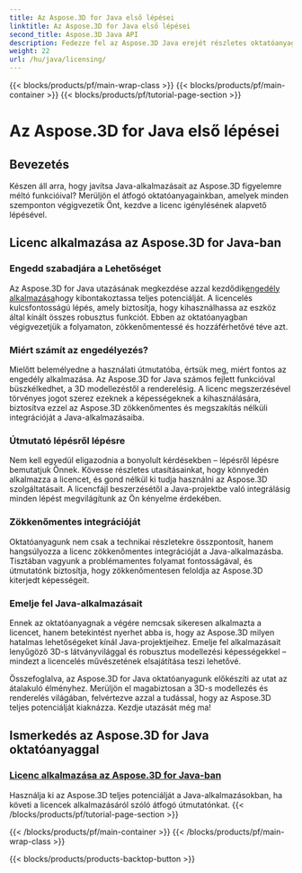 ```yaml
---
title: Az Aspose.3D for Java első lépései
linktitle: Az Aspose.3D for Java első lépései
second_title: Aspose.3D Java API
description: Fedezze fel az Aspose.3D Java erejét részletes oktatóanyagainkon keresztül. Ismerje meg, hogyan kell licenceket alkalmazni ennek a nagy teljesítményű Java-eszköznek a teljes képességeinek kiaknázásához.
weight: 22
url: /hu/java/licensing/
---
```


{{< blocks/products/pf/main-wrap-class >}}
{{< blocks/products/pf/main-container >}}
{{< blocks/products/pf/tutorial-page-section >}}

# Az Aspose.3D for Java első lépései

## Bevezetés

Készen áll arra, hogy javítsa Java-alkalmazásait az Aspose.3D figyelemre méltó funkcióival? Merüljön el átfogó oktatóanyagainkban, amelyek minden szemponton végigvezetik Önt, kezdve a licenc igénylésének alapvető lépésével.

## Licenc alkalmazása az Aspose.3D for Java-ban

### Engedd szabadjára a Lehetőséget

 Az Aspose.3D for Java utazásának megkezdése azzal kezdődik[engedély alkalmazása](./applying-license-in-aspose-3d/)hogy kibontakoztassa teljes potenciálját. A licencelés kulcsfontosságú lépés, amely biztosítja, hogy kihasználhassa az eszköz által kínált összes robusztus funkciót. Ebben az oktatóanyagban végigvezetjük a folyamaton, zökkenőmentessé és hozzáférhetővé téve azt.

### Miért számít az engedélyezés?

Mielőtt belemélyedne a használati útmutatóba, értsük meg, miért fontos az engedély alkalmazása. Az Aspose.3D for Java számos fejlett funkcióval büszkélkedhet, a 3D modellezéstől a renderelésig. A licenc megszerzésével törvényes jogot szerez ezeknek a képességeknek a kihasználására, biztosítva ezzel az Aspose.3D zökkenőmentes és megszakítás nélküli integrációját a Java-alkalmazásaiba.

### Útmutató lépésről lépésre

Nem kell egyedül eligazodnia a bonyolult kérdésekben – lépésről lépésre bemutatjuk Önnek. Kövesse részletes utasításainkat, hogy könnyedén alkalmazza a licencet, és gond nélkül ki tudja használni az Aspose.3D szolgáltatásait. A licencfájl beszerzésétől a Java-projektbe való integrálásig minden lépést megvilágítunk az Ön kényelme érdekében.

### Zökkenőmentes integrációját

Oktatóanyagunk nem csak a technikai részletekre összpontosít, hanem hangsúlyozza a licenc zökkenőmentes integrációját a Java-alkalmazásba. Tisztában vagyunk a problémamentes folyamat fontosságával, és útmutatónk biztosítja, hogy zökkenőmentesen feloldja az Aspose.3D kiterjedt képességeit.

### Emelje fel Java-alkalmazásait

Ennek az oktatóanyagnak a végére nemcsak sikeresen alkalmazta a licencet, hanem betekintést nyerhet abba is, hogy az Aspose.3D milyen hatalmas lehetőségeket kínál Java-projektjeihez. Emelje fel alkalmazásait lenyűgöző 3D-s látványvilággal és robusztus modellezési képességekkel – mindezt a licencelés művészetének elsajátítása teszi lehetővé.

Összefoglalva, az Aspose.3D for Java oktatóanyagunk előkészíti az utat az átalakuló élményhez. Merüljön el magabiztosan a 3D-s modellezés és renderelés világában, felvértezve azzal a tudással, hogy az Aspose.3D teljes potenciálját kiaknázza. Kezdje utazását még ma!
## Ismerkedés az Aspose.3D for Java oktatóanyaggal
### [Licenc alkalmazása az Aspose.3D for Java-ban](./applying-license-in-aspose-3d/)
Használja ki az Aspose.3D teljes potenciálját a Java-alkalmazásokban, ha követi a licencek alkalmazásáról szóló átfogó útmutatónkat.
{{< /blocks/products/pf/tutorial-page-section >}}

{{< /blocks/products/pf/main-container >}}
{{< /blocks/products/pf/main-wrap-class >}}

{{< blocks/products/products-backtop-button >}}
